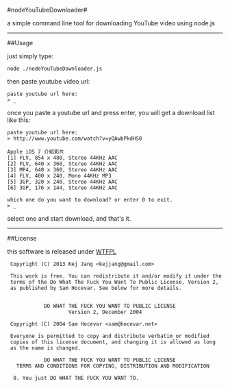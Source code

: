 #nodeYouTubeDownloader#

a simple command line tool for downloading YouTube video using node.js 

---

##Usage

just simply type:

	node ./nodeYouTubeDownloader.js

then paste youtube video url:

	paste youtube url here:
	> _

once you paste a youtube url and press enter, you will get a download list like this:

	paste youtube url here:
	> http://www.youtube.com/watch?v=yQAwbPkdHS0

	Apple iOS 7 介紹影片
	[1] FLV, 854 x 480, Stereo 44KHz AAC
	[2] FLV, 640 x 360, Stereo 44KHz AAC
	[3] MP4, 640 x 360, Stereo 44KHz AAC
	[4] FLV, 400 x 240, Mono 44KHz MP3
	[5] 3GP, 320 x 240, Stereo 44KHz AAC
	[6] 3GP, 176 x 144, Stereo 44KHz AAC

	which one do you want to download? or enter 0 to exit.
	> _

select one and start download, and that's it.

---

##License

this software is released under [WTFPL](http://www.wtfpl.net/)

	 Copyright (C) 2013 Kej Jang <kejjang@gmail.com>
	 
	 This work is free. You can redistribute it and/or modify it under the
	 terms of the Do What The Fuck You Want To Public License, Version 2,
	 as published by Sam Hocevar. See below for more details.
	 
	 
	            DO WHAT THE FUCK YOU WANT TO PUBLIC LICENSE
	                    Version 2, December 2004
	 
	 Copyright (C) 2004 Sam Hocevar <sam@hocevar.net>
	 
	 Everyone is permitted to copy and distribute verbatim or modified
	 copies of this license document, and changing it is allowed as long
	 as the name is changed.
	 
	            DO WHAT THE FUCK YOU WANT TO PUBLIC LICENSE
	   TERMS AND CONDITIONS FOR COPYING, DISTRIBUTION AND MODIFICATION
	 
	  0. You just DO WHAT THE FUCK YOU WANT TO.